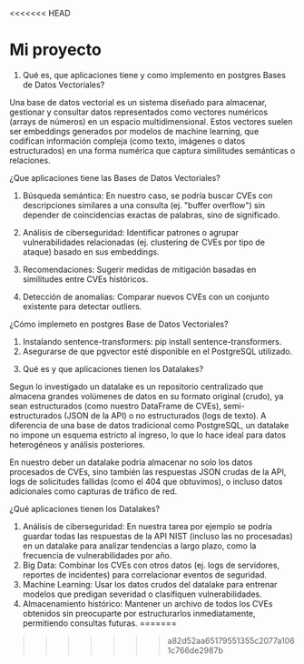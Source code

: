 <<<<<<< HEAD

# Mi proyecto
1) Qué es, que aplicaciones tiene y como implemento en postgres Bases de Datos Vectoriales?
   
Una base de datos vectorial es un sistema diseñado para almacenar, gestionar y consultar datos representados como vectores numéricos (arrays de números) en un espacio multidimensional. Estos vectores suelen ser embeddings generados por modelos de machine learning, que codifican información compleja (como texto, imágenes o datos estructurados) en una forma numérica que captura similitudes semánticas o relaciones.

¿Que aplicaciones tiene las Bases de Datos Vectoriales?

1. Búsqueda semántica: En nuestro caso, se podría buscar CVEs con descripciones similares a una consulta (ej. "buffer overflow") sin depender de coincidencias exactas de palabras, sino de significado.

2. Análisis de ciberseguridad: Identificar patrones o agrupar vulnerabilidades relacionadas (ej. clustering de CVEs por tipo de ataque) basado en sus embeddings.

3. Recomendaciones: Sugerir medidas de mitigación basadas en similitudes entre CVEs históricos.

4. Detección de anomalías: Comparar nuevos CVEs con un conjunto existente para detectar outliers.

¿Cómo implemeto en postgres Base de Datos Vectoriales?

1. Instalando sentence-transformers: pip install sentence-transformers.
2. Asegurarse de que pgvector esté disponible en el PostgreSQL utilizado.

3) Qué es y que aplicaciones tienen los Datalakes?

Segun lo investigado un datalake es un repositorio centralizado que almacena grandes volúmenes de datos en su formato original (crudo), ya sean estructurados (como nuestro DataFrame de CVEs), semi-estructurados (JSON de la API) o no estructurados (logs de texto). A diferencia de una base de datos tradicional como PostgreSQL, un datalake no impone un esquema estricto al ingreso, lo que lo hace ideal para datos heterogéneos y análisis posteriores.

En nuestro deber un datalake podría almacenar no solo los datos procesados de CVEs, sino también las respuestas JSON crudas de la API, logs de solicitudes fallidas (como el 404 que obtuvimos), o incluso datos adicionales como capturas de tráfico de red.

¿Qué aplicaciones tienen los Datalakes?

1. Análisis de ciberseguridad: En nuestra tarea por ejemplo se podría guardar todas las respuestas de la API NIST (incluso las no procesadas) en un datalake para analizar tendencias a largo plazo, como la frecuencia de vulnerabilidades por año.
2. Big Data: Combinar los CVEs con otros datos (ej. logs de servidores, reportes de incidentes) para correlacionar eventos de seguridad.
3. Machine Learning: Usar los datos crudos del datalake para entrenar modelos que predigan severidad o clasifiquen vulnerabilidades.
4. Almacenamiento histórico: Mantener un archivo de todos los CVEs obtenidos sin preocuparte por estructurarlos inmediatamente, permitiendo consultas futuras.
=======
>>>>>>> a82d52aa65179551355c2077a1061c766de2987b
